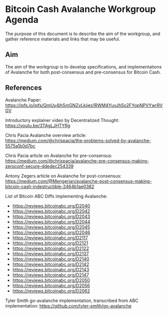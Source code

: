 Bitcoin Cash Avalanche Workgroup Agenda
=======================================

The purpose of this document is to describe the aim of the workgroup, and gather reference materials and links that may be useful.

Aim
---

The aim of the workgroup is to develop specifications, and implementations of Avalanche for both post-consensus and pre-consensus for Bitcoin Cash.

References
----------

Avalanche Paper: https://ipfs.io/ipfs/QmUy4jh5mGNZvLkjies1RWM4YuvJh5o2FYopNPVYwrRVGV

Introductory explainer video by Decentralized Thought: https://youtu.be/3TAgLJHTYRg

Chris Pacia Avalanche overview article: https://medium.com/@chrispacia/the-problems-solved-by-avalanche-5575a1b0d7bc

Chris Pacia article on Avalanche for pre-consensus: https://medium.com/@chrispacia/avalanche-pre-consensus-making-zeroconf-secure-ddedec254339

Antony Zegers article on Avalanche for post-consensus: https://medium.com/@Mengerian/avalanche-post-consensus-making-bitcoin-cash-indestructible-2464b1ae0382

List of Bitcoin ABC Diffs implementing Avalanche:

 - https://reviews.bitcoinabc.org/D2040
 - https://reviews.bitcoinabc.org/D2042
 - https://reviews.bitcoinabc.org/D2043
 - https://reviews.bitcoinabc.org/D2044
 - https://reviews.bitcoinabc.org/D2045
 - https://reviews.bitcoinabc.org/D2046
 - https://reviews.bitcoinabc.org/D2117
 - https://reviews.bitcoinabc.org/D2121
 - https://reviews.bitcoinabc.org/D2122
 - https://reviews.bitcoinabc.org/D2137
 - https://reviews.bitcoinabc.org/D2140
 - https://reviews.bitcoinabc.org/D2142
 - https://reviews.bitcoinabc.org/D2143
 - https://reviews.bitcoinabc.org/D2147
 - https://reviews.bitcoinabc.org/D2050
 - https://reviews.bitcoinabc.org/D2056
 - https://reviews.bitcoinabc.org/D2062

Tyler Smith go-avalanche implementation, transcribed from ABC implementation: https://github.com/tyler-smith/go-avalanche

